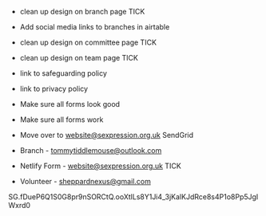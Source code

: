 - clean up design on branch page TICK
- Add social media links to branches in airtable

- clean up design on committee page TICK
- clean up design on team page TICK

- link to safeguarding policy
- link to privacy policy

- Make sure all forms look good
- Make sure all forms work
- Move over to website@sexpression.org.uk SendGrid

- Branch - tommytiddlemouse@outlook.com
- Netlify Form - website@sexpression.org.uk TICK
- Volunteer - sheppardnexus@gmail.com

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